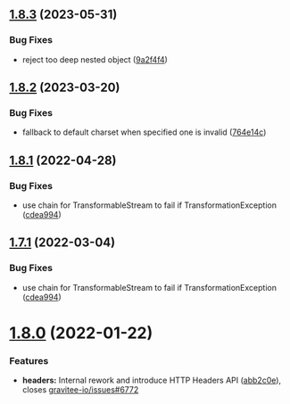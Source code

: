 ## [1.8.3](https://github.com/gravitee-io/gravitee-policy-xml-json/compare/1.8.2...1.8.3) (2023-05-31)


### Bug Fixes

* reject too deep nested object ([9a2f4f4](https://github.com/gravitee-io/gravitee-policy-xml-json/commit/9a2f4f4e177196fefd08ad9eac7320edaf39709c))

## [1.8.2](https://github.com/gravitee-io/gravitee-policy-xml-json/compare/1.8.1...1.8.2) (2023-03-20)


### Bug Fixes

* fallback to default charset when specified one  is invalid ([764e14c](https://github.com/gravitee-io/gravitee-policy-xml-json/commit/764e14c1e56aa96e7db4a00a2f290da4f6ccb984))

## [1.8.1](https://github.com/gravitee-io/gravitee-policy-xml-json/compare/1.8.0...1.8.1) (2022-04-28)


### Bug Fixes

* use chain for TransformableStream to fail if TransformationException ([cdea994](https://github.com/gravitee-io/gravitee-policy-xml-json/commit/cdea9940b99d7b1d3f2d7749ba06a6d35accf2d9))

## [1.7.1](https://github.com/gravitee-io/gravitee-policy-xml-json/compare/1.7.0...1.7.1) (2022-03-04)


### Bug Fixes

* use chain for TransformableStream to fail if TransformationException ([cdea994](https://github.com/gravitee-io/gravitee-policy-xml-json/commit/cdea9940b99d7b1d3f2d7749ba06a6d35accf2d9))

# [1.8.0](https://github.com/gravitee-io/gravitee-policy-xml-json/compare/1.7.0...1.8.0) (2022-01-22)


### Features

* **headers:** Internal rework and introduce HTTP Headers API ([abb2c0e](https://github.com/gravitee-io/gravitee-policy-xml-json/commit/abb2c0e8bd73a2880ba9d4f4d7530593fe8a6515)), closes [gravitee-io/issues#6772](https://github.com/gravitee-io/issues/issues/6772)
